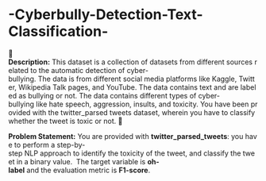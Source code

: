 # -Cyberbully-Detection-Text-Classification-
🧾**Description:** This dataset is a collection of datasets from different sources related to the automatic detection of cyber-bullying. The data is from different social media platforms like Kaggle, Twitter, Wikipedia Talk pages, and YouTube. The data contains text and are labeled as bullying or not. The data contains different types of cyber-bullying like hate speech, aggression, insults, and toxicity. You have been provided with the twitter\_parsed tweets dataset, wherein you have to classify whether the tweet is toxic or not. 🧭 

**Problem Statement:** You are provided with **twitter\_parsed\_tweets**: you have to perform a step-by-step NLP approach to identify the toxicity of the tweet, and classify the tweet in a binary value.   The target variable is **oh-label** and the evaluation metric is **F1-score**.
